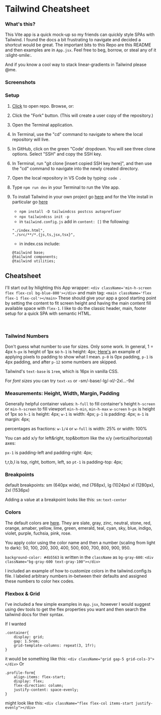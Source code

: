 # **Tailwind Cheatsheet**

### What's this?
This Vite app is a quick mock-up so my friends can quickly style SPAs with Tailwind. I found the docs a bit frustrating to navigate and decided a shortcut would be great. The important bits to this Repo are this README and then examples are in `App.jsx`. Feel free to beg, borrow, or steal any of it :slight-smile:.

And if you know a cool way to stack linear-gradients in Tailwind please @me.

### Screenshots



### Setup
1. [Click](https://github.com/ElBrewster/Classic-Fit) to open repo. Browse, or: 
2. Click the "Fork" button. (This will create a user copy of the repository.)
3. Open the Terminal application.
4. In Terminal, use the "cd" command to navigate to where the local repository will live.
5. In GitHub, click on the green "Code' dropdown. You will see three clone options. Select "SSH" and copy the SSH key.
6. In Terminal, run "git clone [insert copied SSH key here]", and then use the "cd" command to navigate into the newly created directory.
7. Open the local repository in VS Code by typing: `code .`
8. Type `npm run dev` in your Terminal to run the Vite app.

9. To install Tailwind in your own project go [here](https://tailwindcss.com/docs/installation) and for the Vite install in particular go [here](https://tailwindcss.com/docs/guides/vite) 
    - `npm install -D tailwindcss postcss autoprefixer`
    - `npx tailwindcss init -p `
    - in `tailwind.config.js` add in `content: []` the following:
    ```    
    "./index.html",
    "./src/**/*.{js,ts,jsx,tsx}",
    ```
    - in index.css include:
    ```
    @tailwind base;
    @tailwind components;
    @tailwind utilities;
    ```
## Cheatsheet
I'll start out by hilighting this App wrapper:
`<div className='min-h-screen flex flex-col bg-blue-800'></div>`
and main tag:
`<main className='flex flex-1 flex-col'></main>`
These should give your app a good starting point by setting the content to fit screen height and having the main content fill available space with `flex-1`.
I like to do the classic header, main, footer setup for a quick SPA with semantic HTML.
<div>
    <header></header>
    <main></main>
    <footer></footer>
</div>

### Tailwind Numbers

Don't guess what number to use for sizes. Only some work.
In general, 1 = 4px
`h-px` is height of 1px
so `h-1` is height: 4px;
[Here's](https://tailwindcss.com/docs/padding#add-padding-to-a-single-side) an example of applying pixels to padding to show what I mean. `p-0` is 0px padding, `p-1` is 4px padding, and after `p-12` some numbers are skipped.

Tailwind's `text-base` is `1rem`, which is 16px in vanilla CSS.

For *font sizes* you can try `text-xs` or -sm/-base/-lg/-xl/-2xl...-9xl


### Measurements: Height, Width, Margin, Padding
Generally helpful container values:
`h-full` to fill container's height
`h-screen` or `min-h-screen` to fill viewport 
`min-h-min`, `min-h-max`
`w-screen`
`h-px` is height of 1px
so `h-1` is height: 4px;
`w-1` is width: 4px;
`p-1` is padding: 4px;
`m-1` is margin: 4px;

percentages as fractions:
`w-1/4` or `w-full` is width: 25% or width: 100%

You can add x/y for left&right, top&bottom like the x/y (vertical/horizontal) axes: 

`px-1` is padding-left and padding-right: 4px;

t,r,b,l is top, right, bottom, left, so `pt-1` is padding-top: 4px;

### Breakpoints
default breakpoints: 
sm (640px wide), 
md (768px), 
lg (1024px) 
xl (1280px), 
2xl (1536px)

Adding a value at a breakpoint looks like this: `sm:text-center` 

### Colors
The default colors are [here](https://tailwindcss.com/docs/customizing-colors). 
They are slate, gray, zinc, neutral, stone, red, orange, amaber, yellow, lime, green, emerald, teal, cyan, sky, blue, indigo, violet, purple, fuchsia, pink, rose.

You apply color using the color name and then a number (scaling from light to dark): 50, 100, 200, 300, 400, 500, 600, 700, 800, 900, 950.

`background-color: #4b5563` is written in the `className` as `bg-gray-600`:
`<div className="bg-gray-600 text-gray-100"></div>`

I included an example of how to customize colors in the tailwind.config.ts file. I labeled arbitrary numbers in-between their defaults and assigned these numbers to color hex codes. 

### Flexbox & Grid
I've included a few simple examples in `App.jsx`, however I would suggest using dev tools to get the flex properties you want and then search the tailwind docs for their syntax.

If I wanted 
```
.container{
    display: grid;
    gap: 1.5rem;
    grid-template-columns: repeat(3, 1fr);
}
```
it would be something like this:
`<div className="grid gap-5 grid-cols-3"></div>`
Or
```
.profile-form{
    align-items: flex-start;
    display: flex;
    flex-direction: column;
    justify-content: space-evenly;
}
```
might look like this:
`<div className="flex flex-col items-start justify-evenly"></div>`
